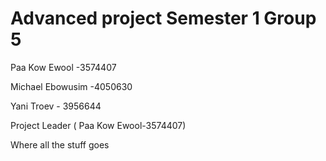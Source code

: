 # Advanced project Semester 1 Group 5
Paa Kow Ewool -3574407

Michael Ebowusim -4050630

Yani Troev - 3956644
 
 
 Project Leader
 ( Paa Kow Ewool-3574407)



Where all the stuff goes
